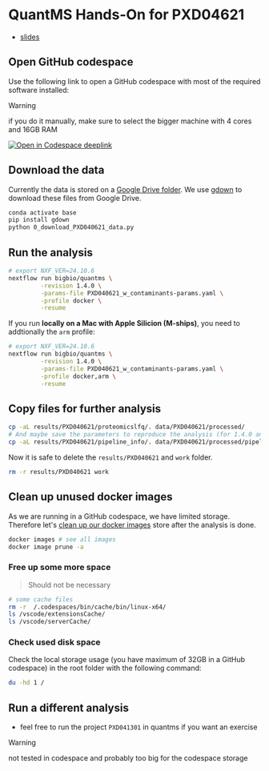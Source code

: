 # QuantMS Hands-On for PXD04621

- [slides](slides/quantms_and_data_analysis.pdf)

## Open GitHub codespace

Use the following link to open a GitHub codespace with most of the required software installed:

> [!WARNING]
> if you do it manually, make sure to select the bigger machine with 4 cores and 16GB RAM

[![Open in Codespace deeplink](https://github.com/codespaces/badge.svg)](https://github.com/codespaces/new?hide_repo_select=true&ref=main&repo=949944579&skip_quickstart=true&machine=standardLinux32gb&devcontainer_path=.devcontainer%2Fdevcontainer.json&geo=EuropeWest)

## Download the data

Currently the data is stored on a
[Google Drive folder](https://drive.google.com/drive/folders/1gxUh9nMx9icFLrI0vn3zAB9dDjZf-1Nh).
We use [gdown](https://github.com/wkentaro/gdown) to download these files from Google Drive.

```bash
conda activate base
pip install gdown
python 0_download_PXD040621_data.py
```

## Run the analysis

```bash
# export NXF_VER=24.10.6
nextflow run bigbio/quantms \
         -revision 1.4.0 \
         -params-file PXD040621_w_contaminants-params.yaml \
         -profile docker \
         -resume
```

If you run **locally on a Mac with Apple Silicion (M-ships)**, you need to addtionally the `arm` profile:

```bash
# export NXF_VER=24.10.6
nextflow run bigbio/quantms \
         -revision 1.4.0 \
         -params-file PXD040621_w_contaminants-params.yaml \
         -profile docker,arm \
         -resume
```

## Copy files for further analysis

```bash
cp -aL results/PXD040621/proteomicslfq/. data/PXD040621/processed/
# And maybe save the parameters to reproduce the analysis (for 1.4.0 and above):
cp -aL results/PXD040621/pipeline_info/. data/PXD040621/processed/pipeline_info/
```

Now it is safe to delete the `results/PXD040621` and `work` folder.

```bash
rm -r results/PXD040621 work
```

## Clean up unused docker images

As we are running in a GitHub codespace, we have limited storage. Therefore let's
[clean up our docker images](https://docs.docker.com/engine/manage-resources/pruning/)
store after the analysis is done.

```bash
docker images # see all images
docker image prune -a
```
### Free up some more space

> Should not be necessary

```bash
# some cache files
rm -r  /.codespaces/bin/cache/bin/linux-x64/
ls /vscode/extensionsCache/
ls /vscode/serverCache/
```

### Check used disk space

Check the local storage usage (you have maximum of 32GB in a GitHub codespace)
in the root folder with the following command:

```bash
du -hd 1 /
```


## Run a different analysis

- feel free to run the project `PXD041301` in quantms if you want an exercise

> [!WARNING]
> not tested in codespace and probably too big for the codespace storage
